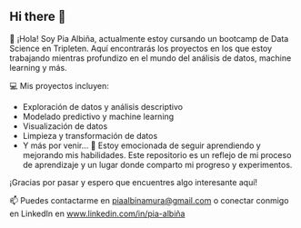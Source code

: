 ## Hi there 👋

<!--
**PIA-2024/PIA-2024** is a ✨ _special_ ✨ repository because its `README.md` (this file) appears on your GitHub profile.

Here are some ideas to get you started:

- 🔭 I’m currently working on ...
- 🌱 I’m currently learning ...
- 👯 I’m looking to collaborate on ...
- 🤔 I’m looking for help with ...
- 💬 Ask me about ...
- 📫 How to reach me: ...
- 😄 Pronouns: ...
- ⚡ Fun fact: ...
-->
👋 ¡Hola! Soy Pia Albiña, actualmente estoy cursando un bootcamp de Data Science en Tripleten. Aquí encontrarás los proyectos en los que estoy trabajando mientras profundizo en el mundo del análisis de datos, machine learning y más.

💻 Mis proyectos incluyen:

* Exploración de datos y análisis descriptivo
* Modelado predictivo y machine learning
* Visualización de datos
* Limpieza y transformación de datos
* Y más por venir... 🚀
Estoy emocionada de seguir aprendiendo y mejorando mis habilidades. Este repositorio es un reflejo de mi proceso de aprendizaje y un lugar donde comparto mi progreso y experimentos.

¡Gracias por pasar y espero que encuentres algo interesante aquí!

📫 Puedes contactarme en piaalbinamura@gmail.com o conectar conmigo en LinkedIn en www.linkedin.com/in/pia-albiña
